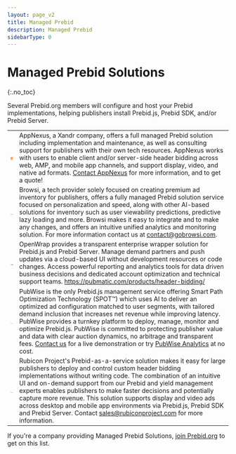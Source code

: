 ```yaml
---
layout: page_v2
title: Managed Prebid
description: Managed Prebid
sidebarType: 0
---
```


# Managed Prebid Solutions
{:.no_toc}

Several Prebid.org members will configure and host your Prebid implementations, helping publishers install Prebid.js, Prebid SDK, and/or Prebid Server.

<table class="cellpadding">
<tr><td><a href="https://www.appnexus.com/en/publishers/header-bidding"><img src="/assets/images/partners/founders/appnexus.png" width="100"></a></td>
<td>AppNexus, a Xandr company, offers a full managed Prebid solution including implementation and maintenance, as well as consulting support for publishers with their own tech resources. AppNexus works with users to enable client and/or server-side header bidding across web, AMP, and mobile app channels, and support display, video, and native ad formats. <a href="https://www.appnexus.com/contact">Contact AppNexus</a> for more information, and to get a quote! </td>
</tr>
<tr><td><a href="https://gobrowsi.com"><img src="/assets/images/partners/community/Browsi-Logo.png" width="100"></a></td>
<td>Browsi, a tech provider solely focused on creating premium ad inventory for publishers, offers a fully managed Prebid solution service focused on personalization and speed, along with other AI-based solutions for inventory such as user viewability predictions, predictive lazy loading and more. Browsi makes it easy to integrate and to make any changes, and offers an intuitive unified analytics and monitoring solution. For more information contact us at <a href="mailto: contact@gobrowsi.com">contact@gobrowsi.com</a>.
</td>
</tr>
<tr><td><a href="https://pubmatic.com/products/header-bidding/"><img src="/assets/images/partners/leader/pubmatic.png" width="100"></a></td><td>OpenWrap provides a transparent enterprise wrapper solution for Prebid.js and Prebid Server. Manage demand partners and push updates via a cloud-based UI without development resources or code changes. Access powerful reporting and analytics tools for data driven business decisions and dedicated account optimization and technical support teams. <a href="https://pubmatic.com/products/header-bidding/">https://pubmatic.com/products/header-bidding/</a>
</td></tr>
<tr><td><a href="https://pubwise.io"><img src="/assets/images/partners/publisher/Pubwise-logo.png" width="100"></a></td><td>PubWise is the only Prebid.js management service offering Smart Path Optimization Technology (SPOT™) which uses AI to deliver an optimized ad configuration matched to user segments, with tailored demand inclusion that increases net revenue while improving latency. PubWise provides a turnkey platform to deploy, manage, monitor and optimize Prebid.js. PubWise is committed to protecting publisher value and data with clear auction dynamics, no arbitrage and transparent fees. <a href="https://meetings.hubspot.com/rachael26">Contact us</a> for a live demonstration or try <a href="https://admin.pubwise.io/register">PubWise Analytics</a> at no cost.  
</td></tr>
<tr><td><a href="https://rubiconproject.com/header-bidding-for-publishers/"><img src="/assets/images/partners/founders/rubicon.png" width="100"></a></td>
<td>Rubicon Project's Prebid-as-a-service solution makes it easy for large publishers to deploy and control custom header bidding implementations without writing code. The combination of an intuitive UI and on-demand support from our Prebid and yield management experts enables publishers to make faster decisions and potentially capture more revenue. This solution supports display and video ads across desktop and mobile app environments via Prebid.js, Prebid SDK and Prebid Server.  Contact <a href="mailto: sales@rubiconproject.com">sales@rubiconproject.com</a> for more information.</td></tr>
</table>

If you're a company providing Managed Prebid Solutions, [join Prebid.org](/overview/what-is-prebid-org.html) to get on this list.
